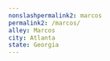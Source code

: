 ```yaml
---
﻿nonslashpermalink2: marcos
permalink2: /marcos/
alley: Marcos
city: Atlanta
state: Georgia
---
```

